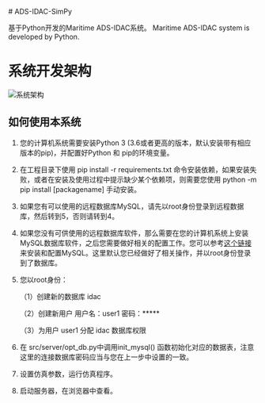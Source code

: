 ﻿﻿# ADS-IDAC-SimPy

基于Python开发的Maritime ADS-IDAC系统。
Maritime ADS-IDAC system is developed by Python.


# 系统开发架构

![系统架构](https://s1.ax1x.com/2020/05/13/YwJzLQ.png)

## 如何使用本系统
1. 您的计算机系统需要安装Python 3 (3.6或者更高的版本，默认安装带有相应版本的pip)，并配置好Python 和 pip的环境变量。

2. 在工程目录下使用 pip install -r requirements.txt 命令安装依赖，如果安装失败，或者在安装及使用过程中提示缺少某个依赖项，则需要您使用 python -m pip install [packagename] 手动安装。

3. 如果您有可以使用的远程数据库MySQL，请先以root身份登录到远程数据库，然后转到5，否则请转到4。

4. 如果您没有可供使用的远程数据库软件，那么需要在您的计算机系统上安装MySQL数据库软件，之后您需要做好相关的配置工作。您可以参考[这个链接](https://www.runoob.com/mysql/mysql-install.html)来安装和配置MySQL。这里默认您已经做好了相关操作，并以root身份登录到了数据库。

5. 您以root身份：

   （1）创建新的数据库 idac 

   （2）创建新用户 用户名：user1 密码：\*\*\*\*\*

   （3）为用户 user1 分配 idac 数据库权限

6. 在 src/server/opt_db.py中调用init_mysql() 函数初始化对应的数据表，注意这里的连接数据库密码应当与您在上一步中设置的一致。

7. 设置仿真参数，运行仿真程序。

8. 启动服务器，在浏览器中查看。





